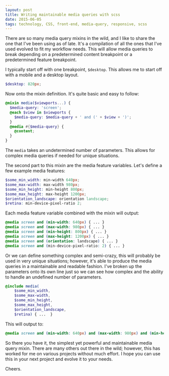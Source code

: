 ```yaml
---
layout: post
title: Writing maintainable media queries with scss
date: 2015-06-05
tags: technology, CSS, front-end, media-query, responsive, scss
---
```


There are so many media query mixins in the wild, and I like to share the one that I've been using as of late. It's a compilation of all the ones that I've used evolved to fit my workflow needs. This will allow media queries to break depending on a predetermined content breakpoint or a predetermined feature breakpoint.

I typically start off with one breakpoint, <code class="language-scss">$desktop</code>. This allows me to start off with a mobile and a desktop layout.

```scss
$desktop: 820px;
```

Now onto the mixin definition. It's quite basic and easy to follow:

```scss
@mixin media($viewports...) {
  $media-query: 'screen';
  @each $view in $viewports {
    $media-query: $media-query + ' and (' + $view + ')';
  }
  @media #{$media-query} {
    @content;
  }
}
```

The <code class="language-scss">media</code> takes an undetermined number of parameters. This allows for complex media queries if needed for unique situations.

The second part to this mixin are the media feature variables. Let's define a few example media features:

```scss
$some_min_width: min-width 640px;
$some_max-width: max-width 980px;
$some_min_height: min-height 800px;
$some_max_height: max-height 1200px;
$orientation_landscape: orientation landscape;
$retina: min-device-pixel-ratio 2;
```

Each media feature variable combined with the mixin will output:

```scss
@media screen and (min-width: 640px) { ... }
@media screen and (max-width: 980px) { ... }
@media screen and (min-height: 800px) { ... }
@media screen and (max-height: 1200px) { ... }
@media screen and (orientation: landscape) { ... }
@media screen and (min-device-pixel-ratio: 2) { ... }
```

Or we can define something complex and semi-crazy, this will probably be used in very unique situations; however, it's able to produce the media queries in a maintainable and readable fashion. I've broken up the parameters onto its own line just so we can see how complex and the ability to handle an undefined number of parameters.

```scss
@include media(
    $some_min_width,
    $some_max-width,
    $some_min_height,
    $some_max_height,
    $orientation_landscape,
    $retina) { ...  }
```

This will output to:

```scss
@media screen and (min-width: 640px) and (max-width: 980px) and (min-height: 800px) and (max-height: 1200px) and (orientation: landscape) and (min-device-pixel-ratio: 2) { ... }
```

So there you have it, the simplest yet powerful and maintainable media query mixin. There are many others out there in the wild; however, this has worked for me on various projects without much effort. I hope you can use this in your next project and evolve it to your needs.

Cheers.

